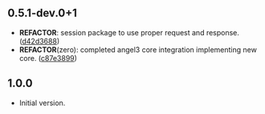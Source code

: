 ## 0.5.1-dev.0+1

 - **REFACTOR**: session package to use proper request and response. ([d42d3688](https://github.com/protevus/platform/commit/d42d368849970cfb198774fd3ea7600e8b51766d))
 - **REFACTOR**(zero): completed angel3 core integration implementing new core. ([c87e3899](https://github.com/protevus/platform/commit/c87e389945b79bfdc0a3d3cf61f2040e2ce8f607))

## 1.0.0

- Initial version.

